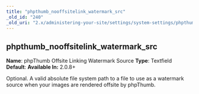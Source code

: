 ```yaml
---
title: "phpthumb_nooffsitelink_watermark_src"
_old_id: "240"
_old_uri: "2.x/administering-your-site/settings/system-settings/phpthumb_nooffsitelink_watermark_src"
---
```


## phpthumb\_nooffsitelink\_watermark\_src

**Name**: phpThumb Offsite Linking Watermark Source 
**Type**: Textfield 
**Default**: 
**Available In:** 2.0.8+

Optional. A valid absolute file system path to a file to use as a watermark source when your images are rendered offsite by phpThumb.